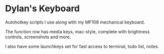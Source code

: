 
Dylan's Keyboard
===============================================================================

Autohotkey scripts I use along wtih my MF108 mechanical keyboard.

The function row has media keys, mac-style, complete with brightness controls, screenshots and more.

I also have some launchkeys set for fast access to terminal, todo list, notes.
